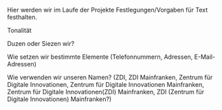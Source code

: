 Hier werden wir im Laufe der Projekte Festlegungen/Vorgaben für Text festhalten.

Tonalität

Duzen oder Siezen wir?

Wie setzen wir bestimmte Elemente (Telefonnummern, Adressen, E-Mail-Adressen)

Wie verwenden wir unseren Namen? (ZDI, ZDI Mainfranken, Zentrum für Digitale Innovationen, Zentrum für Digitale Innovationen Mainfranken, Zentrum für Digitale Innovationen(ZDI) Mainfranken, ZDI (Zentrum für Digitale Innovationen) Mainfranken?)